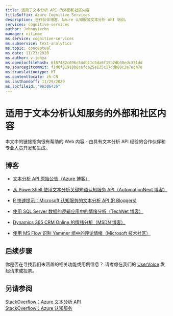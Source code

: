 ```yaml
---
title: 适用于文本分析 API 的外部和社区内容
titleSuffix: Azure Cognitive Services
description: 合作伙伴博客、Azure 认知服务文本分析 API 培训。
services: cognitive-services
author: Johnnytechn
manager: nitinme
ms.service: cognitive-services
ms.subservice: text-analytics
ms.topic: conceptual
ms.date: 11/23/2020
ms.author: v-johya
ms.openlocfilehash: 6f87482c696c54db11c5da6f15b2db30edc351dd
ms.sourcegitcommit: f1d0f81918b8c6fca25a125c17ddb80c3a7eda7e
ms.translationtype: HT
ms.contentlocale: zh-CN
ms.lasthandoff: 11/29/2020
ms.locfileid: "96306436"
---
```

# <a name="external--community-content-for-the-text-analytics-cognitive-service"></a>适用于文本分析认知服务的外部和社区内容

 本文中的链接指向很有帮助的 Web 内容 - 由具有文本分析 API 经验的合作伙伴和专业人员开发和生成。

## <a name="blogs"></a>博客

+ [文本分析 API 原始公告（Azure 博客）](https://azure.microsoft.com/blog/using-text-analytics-in-call-centers/)

+ [从 PowerShell 使用文本分析关键短语认知服务 API（AutomationNext 博客）](https://automationnext.wordpress.com/tag/text-analytics/)

+ [R 快速提示：Microsoft 认知服务的文本分析 API (R Bloggers)](https://www.r-bloggers.com/r-quick-tip-microsoft-cognitive-services-text-analytics-api/)

+ [使用 SQL Server 数据的逻辑应用中的情绪分析（TechNet 博客）](https://social.technet.microsoft.com/wiki/contents/articles/36074.logic-apps-with-azure-cognitive-service.aspx)

+ [Dynamics 365 CRM Online 的情绪分析（MSDN 博客）](https://docs.microsoft.com/archive/blogs/geoffreyinnis/sentiment-analysis-in-usd-with-cognitive-services-text-analytics) 

+ [使用 MS Flow 识别 Yammer 组中的评论情绪（Microsoft 技术社区）](https://docs.microsoft.com/Yammer/integrate-yammer-with-other-apps/sentiment-analysis-flow-azure)

## <a name="next-steps"></a>后续步骤

你是否在寻找我们未涵盖的相关功能或用例信息？ 请考虑在我们的 [UserVoice](https://cognitive.uservoice.com/forums/555922-text-analytics) 发起请求或投票。 

## <a name="see-also"></a>另请参阅

 [StackOverflow：Azure 文本分析 API](https://stackoverflow.com/questions/tagged/text-analytics-api)   
 [StackOverflow：Azure 认知服务](https://stackoverflow.com/questions/tagged/microsoft-cognitive)

